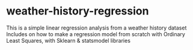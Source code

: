 # weather-history-regression
This is a simple linear regression analysis from a weather history dataset
Includes on how to make a regression model from scratch with Ordinary Least Squares, with Sklearn & statsmodel libraries
